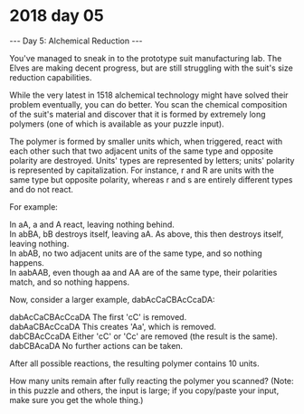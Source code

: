 # 2018 day 05

--- Day 5: Alchemical Reduction ---

You've managed to sneak in to the prototype suit manufacturing lab.  The Elves are making decent progress, but are still struggling with the suit's size reduction capabilities.



While the very latest in 1518 alchemical technology might have solved their problem eventually, you can do better.  You scan the chemical composition of the suit's material and discover that it is formed by extremely long polymers (one of which is available as your puzzle input).



The polymer is formed by smaller units which, when triggered, react with each other such that two adjacent units of the same type and opposite polarity are destroyed. Units' types are represented by letters; units' polarity is represented by capitalization.  For instance, r and R are units with the same type but opposite polarity, whereas r and s are entirely different types and do not react.



For example:



In aA, a and A react, leaving nothing behind.\
In abBA, bB destroys itself, leaving aA.  As above, this then destroys itself, leaving nothing.\
In abAB, no two adjacent units are of the same type, and so nothing happens.\
In aabAAB, even though aa and AA are of the same type, their polarities match, and so nothing happens.



Now, consider a larger example, dabAcCaCBAcCcaDA:



dabAcCaCBAcCcaDA  The first 'cC' is removed.\
dabAaCBAcCcaDA    This creates 'Aa', which is removed.\
dabCBAcCcaDA      Either 'cC' or 'Cc' are removed (the result is the same).\
dabCBAcaDA        No further actions can be taken.



After all possible reactions, the resulting polymer contains 10 units.



How many units remain after fully reacting the polymer you scanned? (Note: in this puzzle and others, the input is large; if you copy/paste your input, make sure you get the whole thing.)




